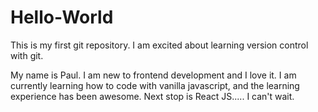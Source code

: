 # Hello-World
This is my first git repository. I am excited about learning version control with git.

My name is Paul. I am new to frontend development and I love it. I am currently learning how to code with vanilla javascript, and the learning experience has been awesome.
Next stop is React JS..... I can't wait.
